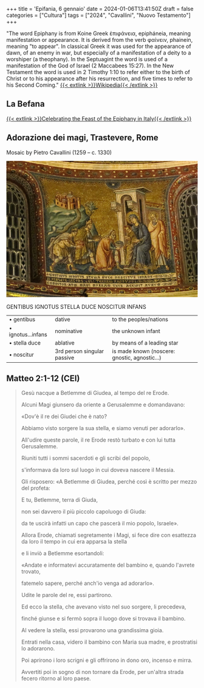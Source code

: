 
+++
title = 'Epifania, 6 gennaio'
date = 2024-01-06T13:41:50Z
draft = false
categories = ["Cultura"]
tags = ["2024", "Cavallini", "Nuovo Testamento"]
+++


"The word Epiphany is from Koine Greek ἐπιφάνεια, epipháneia, meaning manifestation or appearance.
It is derived from the verb φαίνειν, phainein, meaning "to appear". In classical Greek it was used
for the appearance of dawn, of an enemy in war, but especially of a manifestation of a deity to a
worshiper (a theophany). In the Septuagint the word is used of a manifestation of the God of Israel
(2 Maccabees 15:27). In the New Testament the word is used in 2 Timothy 1:10 to refer either to the
birth of Christ or to his appearance after his resurrection, and five times to refer to his Second Coming."
[{{< extlink >}}Wikipedia{{< /extlink >}}](https://en.wikipedia.org/wiki/Epiphany_(holiday))

## La Befana

[{{< extlink >}}Celebrating the Feast of the Epiphany in Italy{{< /extlink >}}](https://www.lacucinaitaliana.com/trends/news/la-befana-celebrating-the-feast-of-the-epiphany-in-italy)

## Adorazione dei magi, Trastevere, Rome

Mosaic by Pietro Cavallini (1259 – c. 1330)

![Image alt](img/mosaici-di-pietro-cavallini-adorazione-dei-magi.jpg)

GENTIBUS IGNOTUS STELLA DUCE NOSCITUR INFANS

| | | |
|------------|-----------|-----------------|
| &bull; gentibus | dative | to the peoples/nations |
| &bull; ignotus...infans | nominative | the unknown infant |
| &bull; stella duce | ablative | by means of a leading star |
| &bull; noscitur | 3rd person singular passive | is made known (noscere: gnostic, agnostic...) |

## Matteo 2:1-12 (CEI)

> Gesù nacque a Betlemme di Giudea, al tempo del re Erode.
>
> Alcuni Magi giunsero da oriente a Gerusalemme e domandavano:
>
> «Dov'è il re dei Giudei che è nato?
>
> Abbiamo visto sorgere la sua stella, e siamo venuti per adorarlo».
>
> All'udire queste parole, il re Erode restò turbato e con lui tutta Gerusalemme.
>
> Riuniti tutti i sommi sacerdoti e gli scribi del popolo,
>
> s'informava da loro sul luogo in cui doveva nascere il Messia.
>
> Gli risposero: «A Betlemme di Giudea, perché così è scritto per mezzo del profeta:
>
> E tu, Betlemme, terra di Giuda,
>
> non sei davvero il più piccolo capoluogo di Giuda:
>
> da te uscirà infatti un capo che pascerà il mio popolo, Israele».
>
> Allora Erode, chiamati segretamente i Magi, si fece dire con esattezza da loro il tempo in cui era apparsa la stella
>
> e li inviò a Betlemme esortandoli:
>
> «Andate e informatevi accuratamente del bambino e, quando l'avrete trovato,
>
> fatemelo sapere, perché anch'io venga ad adorarlo».
>
> Udite le parole del re, essi partirono.
>
> Ed ecco la stella, che avevano visto nel suo sorgere, li precedeva,
>
> finché giunse e si fermò sopra il luogo dove si trovava il bambino.
>
> Al vedere la stella, essi provarono una grandissima gioia.
>
> Entrati nella casa, videro il bambino con Maria sua madre, e prostratisi lo adorarono.
>
> Poi aprirono i loro scrigni e gli offrirono in dono oro, incenso e mirra.
>
> Avvertiti poi in sogno di non tornare da Erode, per un'altra strada fecero ritorno al loro paese.
